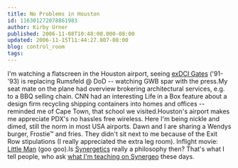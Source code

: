 ```yaml
---
title: No Problems in Houston
id: 116301272078861983
author: Kirby Urner
published: 2006-11-08T10:48:00.000-08:00
updated: 2006-11-15T11:44:27.807-08:00
blog: control_room
tags: 
---
```


I'm watching a flatscreen in the Houston airport, seeing [exDCI Gates](http://mybizmo.blogspot.com/2006/07/making-waves-in-dc.html) ('91-'93) is replacing Rumsfeld @ DoD -- watching GWB spar with the press.My seat mate on the plane had overview brokering architectural services, e.g. to a BBQ selling chain. CNN had an interesting Life in a Box feature about a design firm recycling shipping containers into homes and offices -- reminded me of Cape Town, that school we visited.Houston's airport makes me appreciate PDX's no hassles free wireless. Here I'm being nickle and dimed, still the norm in most USA airports. Dawn and I are sharing a Wendys burger, Frostie™ and fries. They didn't sit next to me because of the Exit Row stipulations (I really appreciated the extra leg room). Inflight movie: [Little Man](http://www.imdb.com/title/tt0430304/) (goo goo).Is [Synergetics](http://www.grunch.net/synergetics/) really a philosophy then?  That's what I tell people, who ask [what I'm teaching on Synergeo](http://groups.yahoo.com/group/synergeo/message/30487) these days.